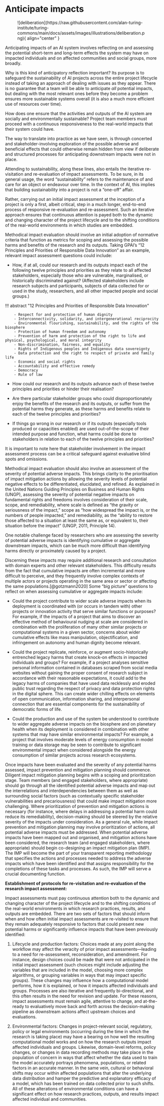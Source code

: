 # Anticipate impacts
<figure markdown>
  ![deliberation](https://raw.githubusercontent.com/alan-turing-institute/turing-commons/main/docs/assets/images/illustrations/deliberation.png){ align="center" }
</figure>

Anticipating impacts of an AI system involves reflecting on and assessing the potential short-term and long-term effects the system may have on impacted individuals and on affected communities and social groups, more broadly.

Why is this kind of anticipatory reflection important? Its purpose is to safeguard the sustainability of AI projects across the entire project lifecycle instead of taking an approach of dealing with issues as they appear. There is no guarantee that a team will be able to anticipate *all* potential impacts, but dealing with the most relevant ones before they become a problem ensures more sustainable systems overall (it is also a much more efficient use of resources over time).

How does one  ensure that the activities and outputs of the AI system are socially and environmentally sustainable? Project team members must proceed with a continuous responsiveness to the real-world impacts that their system could have.

The way to translate into practice as we have seen, is through concerted and stakeholder-involving exploration of the possible adverse and beneficial effects that could otherwise remain hidden from view if deliberate and structured processes for anticipating downstream impacts were not in place. 

Attending to sustainability, along these lines, also entails the iterative re-visitation and re-evaluation of impact assessments. To be sure, in its general usage, the word “sustainability” refers to the maintenance of and care for an object or endeavour over time. In the context of AI, this implies that building sustainability into a project is not a “one-off” affair.

Rather, carrying out an initial impact assessment at the inception of a project is only a first, albeit critical, step in a much longer, end-to-end process of responsive re-evaluation and re-assessment. Such an iterative approach ensures that continuous attention is payed both to the dynamic and changing character of the project lifecycle and to the shifting conditions of the real-world environments in which studies are embedded.

Methodical impact evaluation should involve an initial adoption of normative criteria that function as metrics for scoping and assessing the possible harms and benefits of the research and its outputs. Taking GPAI’s “12 Principles and Priorities of Responsible Data Innovation” as an example, relevant impact assessment questions could include:

- How, if at all, could our research and its outputs impact each of the following twelve principles and priorities as they relate to all affected stakeholders, especially those who are vulnerable, marginalised, or historically discriminated against? (Affected stakeholders include research subjects and participants, subjects of data collected for or used in the study, researchers, and all other impacted people and social groups.) 

!!! abstract "12 Principles and Priorities of Responsible Data Innovation"

        - Respect for and protection of human dignity
        - Interconnectivity, solidarity, and intergenerational reciprocity
        - Environmental flourishing, sustainability, and the rights of the biosphere
        - Protection of human freedom and autonomy
        - Prevention of harm and protection of the right to life and physical, psychological, and moral integrity
        - Non-discrimination, fairness, and equality
        - Rights of Indigenous peoples and Indigenous data sovereignty 
        - Data protection and the right to respect of private and family life
        - Economic and social rights
        - Accountability and effective remedy
        - Democracy
        - Rule of law

- How could our research and its outputs advance each of these twelve principles and priorities or hinder their realisation?

- Are there particular stakeholder groups who could disproportionately enjoy the benefits of the research and its outputs, or suffer from the potential harms they generate, as these harms and benefits relate to each of the twelve principles and priorities?

- If things go wrong in our research or if its outputs (especially tools produced or capacities enabled) are used out-of-the-scope of their intended purpose and function, what harms could be done to stakeholders in relation to each of the twelve principles and priorities?

It is important to note here that stakeholder involvement in the impact assessment process can be a critical safeguard against evaluative blind spots and omissions. 

Methodical impact evaluation should also involve an assessment of the severity of potential adverse impacts. This brings clarity to the prioritisation of impact mitigation actions by allowing the severity levels of potential negative effects to be differentiated, elucidated, and refined. As explained in the United Nations Guiding Principles on Business and Human Rights (UNGP), assessing the severity of potential negative impacts on fundamental rights and freedoms involves consideration of their scale, scope, and remediability, where scale is defined as “the gravity or seriousness of the impact,” scope as “how widespread the impact is, or the numbers of people impacted,” and remediability, as the “ability to restore those affected to a situation at least the same as, or equivalent to, their situation before the impact” (UNGP, 2011, Principle 14).  

One notable challenge faced by researchers who are assessing the severity of potential adverse impacts is identifying cumulative or aggregate downstream impacts, which can be much more difficult than identifying harms directly or proximately caused by a project.

Discerning these impacts may require additional research and consultation with domain experts and other relevant stakeholders. This difficulty results from the fact that cumulative impacts are often incremental and more difficult to perceive, and they frequently involve complex contexts of multiple actors or projects operating in the same area or sector or affecting the same populations.[@gotzmann2020] Some “big picture” questions to reflect on when assessing cumulative or aggregate impacts include:
<!-- (Götzmann et al., 2020) -->

- Could the project contribute to wider scale adverse impacts when its deployment is coordinated with (or occurs in tandem with) other projects or innovation activity that serve similar functions or purposes? For example, if the impacts of a  project that aims to discover an effective method of behavioural nudging at scale are considered in combination with the proliferation of many other similar projects or computational systems in a given sector, concerns about wider cumulative effects like mass manipulation, objectification, and infringement on autonomy and human dignity become relevant.

- Could the project replicate, reinforce, or augment socio-historically entrenched legacy harms that create knock-on effects in impacted individuals and groups? For example, if a project analyses sensitive personal information contained in databases scraped from social media websites without gaining the proper consent of research subject in accordance with their reasonable expectations, it could add to the legacy harms of companies that have used data recklessly and eroded public trust regarding the respect of privacy and data protection rights in the digital sphere. This can create wider chilling effects on elements of open communication, information sharing, and interpersonal connection that are essential components for the sustainability of democratic forms of life.

- Could the production and use of the system be understood to contribute to wider aggregate adverse impacts on the biosphere and on planetary health when its deployment is considered in combination with other systems that may have similar environmental impacts? For example, a project that involves moderate levels of energy consumption in model training or data storage may be seen to contribute to significant environmental impact when considered alongside the energy consumption of similar projects across research ecosystems.

Once impacts have been evaluated and the severity of any potential harms assessed, impact prevention and mitigation planning should commence. Diligent impact mitigation planning begins with a scoping and prioritization stage. Team members (and engaged stakeholders, where appropriate) should go through all the identified potential adverse impacts and map out the interrelations and interdependencies between them as well as surrounding social factors (such as contextually specific stakeholder vulnerabilities and precariousness) that could make impact mitigation more challenging. Where prioritization of prevention and mitigation actions is necessary (for instance, where delays in addressing a potential harm could reduce its remediability), decision-making should be steered by the relative severity of the impacts under consideration. As a general rule, while impact prevention and mitigation planning may involve prioritization of actions, all potential adverse impacts must be addressed. When potential adverse impacts have been mapped out and organised, and mitigation actions have been considered, the research team (and engaged stakeholders, where appropriate) should begin co-designing an impact mitigation plan (IMP). The IMP will become the part of your transparent reporting methodology that specifies the actions and processes needed to address the adverse impacts which have been identified and that assigns responsibility for the completions of these tasks and processes. As such, the IMP will serve a crucial documenting function. 

**Establishment of protocols for re-visitation and re-evaluation of the research impact assessment:**

Impact assessments must pay continuous attention both to the dynamic and changing character of the project lifecycle and to the shifting conditions of the real-world environments in which research practices, results, and outputs are embedded. There are two sets of factors that should inform when and how often initial impact assessments are re-visited to ensure that they remain adequately responsive to factors that could present new potential harms or significantly influence impacts that have been previously identified: 

1.	Lifecycle and production factors: Choices made at any point along the workflow may affect the veracity of prior impact assessments—leading to a need for re-assessment, reconsideration, and amendment. For instance, design choices could be made that were not anticipated in the initial impact assessment (such choices might include adjusting the variables that are included in the model, choosing more complex algorithms, or grouping variables in ways that may impact specific groups). These changes may influence how a computational model performs, how it is explained, or how it impacts affected individuals and groups. Processes are also iterative and frequently bi-directional, and this often results in the need for revision and update. For these reasons, impact assessments must remain agile, attentive to change, and at-the-ready to evaluatively move back and forth across the decision-making pipeline as downstream actions affect upstream choices and evaluations.

2.	Environmental factors: Changes in project-relevant social, regulatory, policy or legal environments (occurring during the time in which the research is taking place) may have a bearing on how well the resulting computational model works and on how the research outputs impact affected individuals and groups. Likewise, domain-level reforms, policy changes, or changes in data recording methods may take place in the population of concern in ways that affect whether the data used to train the model accurately portrays phenomena, populations, or related factors in an accurate manner. In the same vein, cultural or behavioral shifts may occur within affected populations that alter the underlying data distribution and hamper the predictive and explanatory efficacy of a model, which has been trained on data collected prior to such shifts. All of these alterations of environmental conditions can have a significant effect on how research practices, outputs, and results impact affected individual and communities.


<!-- Although the demand to anticipate project impacts is not new for some areas of impact, there has not been a consistent standard for applying impact assessment to AI systems (CITE).  -->
<!-- There is a growing awareness of the importance of anticipatory reflection in terms of the wider social impacts an AI system might have. In academia for example, the NeuroIPS conference introduced a new ethics review protocol that required paper submissions to include an impact statement “discussing the broader impact of their work, including possible societal consequences—both positive and negative” (NeurIPS, 2020) (CITE). -->
<!-- ADD some more info from  -->

<!-- This demand to anticipate research impacts is not new in the modern academy—especially in the biomedical and social sciences, where IRB processes for research involving human subjects have been in place for decades (Abbott and Grady, 2011; Grady 2015). However, the novel human scale, breadth, and reach of CSS research, as well as the new (and often subtler) range of potential harms it poses to impacted individuals, communities, and the biosphere, call into question the adequacy of conventional IRB processes (Metcalf and Crawford, 2016). While the latter have been praised a necessary step forward in protecting the physical, mental, and moral integrity of human research subjects, building public trust in science, and institutionalising needed mechanisms for ethical oversight (Resnik, 2018), critics have also highlighted their unreliability, superficiality, narrowness, and inapplicability to the new set of information hazards posed by the processing of aggregated big data (Prunkl et al., 2021; Raymond, 2019). -->

<!-- A growing awareness of these deficiencies has generated an expanding interest in CSS-adjacent computational disciplines (like machine learning, artificial intelligence, and computational linguistics) to come up with more robust impact assessment regimes and ethics review processes (Hecht et al., 2020; Leins et al., 2020; Nanayakkara, 2021). For instance, in 2020, the NeurIPS conference introduced a new ethics review protocol that required paper submissions to include an impact statement “discussing the broader impact of their work, including possible societal consequences—both positive and negative” (NeurIPS, 2020). Informatively, this protocol was converted into a responsible research practices checklist in 2021 (NeurIPS, 2021) after technically oriented researchers protested that they lacked the training and guidance needed to carry out impact assessments effectively (Ashurst et al., 2021; Johnson, 2020; Prunkl et al., 2021). Though there has been recent progress made, in both AI and CSS research communities, to integrate some form of ethics training into professional development (Ashurst et al., 2020; Salganik and SICSS, nd.) and to articulate guidelines for anticipating ethical impacts (NeurIPS, 2022), there remains a lack of institutionalised instruction, codified guidance, and professional stewardship for research impact assessment processes. As an example, conferences such as ICWSM (2022), ICML (2022), NAACL (2022), and NAAC (2022) each require some form of research impact evaluation and ethical consideration, but aside from directing researchers to relevant professional guidelines and codes of conduct (e.g., from the ACL, ACM, and AAAI), there is scant direction on how to operationalise impact assessment processes (Prunkl et al., 2021). -->

<!-- What is missing from this patchwork of ethics review requirements and guidance is a set of widely accepted procedural mechanisms that would enable and standardise conscientious research impact assessment practices. To fill this gap, recent research into the governance practices needed to create responsible data research environments has called for a coherent, integrated, and holistic approach to impact assessment that includes several interrelated elements (Leslie 2019, 2020; Leslie et al., 2021, 2022b, 2022c, 2022d):  -->
<!-- is this the same in AI projects in general. -->

<!-- As we saw in chapter 3, engaging with stakeholders is a crucial step for anticipating the potential impacts of an AI project. Diligent impact assessment practices should include processes that allows team members to identify and evaluate the salience and contextual characteristics of individuals or groups who may be affected by, or may affect, the research project under consideration (Mitchell et al., 2017; Reed et al., 2005; Schmeer, 1999; Varvasovszky and Brugha, 2000). Stakeholder analysis aims to help researchers understand the relevance of each identified stakeholder to their project and to its use contexts.  It does this by providing a structured way to assess the relative interests, rights, vulnerabilities, and advantages of identified stakeholders as these characteristics may be impacted by, or may impact, the research.  -->

<!-- Three steps are involved in thorough stakeholder analysis. First, researchers should draw on desk-based research, domain expertise, local knowledge, and the lived experience of relevant community members to get a sense of the social environment and human factors that may be affected by, or may affect, the research. This initial exploration should also include positionality reflection to help determine whether the backgrounds of researchers could introduce biases or blind spots into the analysis (elaborated on in the next section). Second, building on this contextual understanding, researchers should identify those individuals and groups who may be significantly impacted by, or may impact, the project, paying close attention to vulnerable and protected groups. Finally, researchers should carry out a stakeholder salience analysis to determine the individuals and groups who are most relevant when considering potential project impacts. This involves assessing the relative interests, rights, vulnerabilities, and advantages of identified stakeholders as these characteristics may be impacted by the project.  -->

<!-- Stakeholder analyses may be carried out in a variety of ways that involve more-or-less stakeholder involvement. This spectrum of options ranges from analyses carried out exclusively by a research team without active community engagement to analyses built around the inclusion of community-led participation and co-design from the earliest stages of stakeholder identification. The degree of stakeholder involvement should vary from project to project based upon a preliminary assessment of the potential risks and hazards of the research, with stakeholder engagement being proportionate to the severity and scale of the potential dangers posed by the project.  -->

<!-- Establishment of clear normative criteria for impact assessment: Effective research impact assessment practices should start from a clear set of ethical values or human rights criteria against which the potential impacts of a project on affected individuals and communities can be evaluated. Such criteria should provide common but non-exclusive point of departure for collective deliberation about the ethical permissibility of the research project under consideration. Adopting common normative criteria from the outset enables reciprocally respectful, sincere, and open discussion about the ethical challenges a research project may face by helping to create a shared vocabulary for informed dialogue and impact assessment. Such a common starting point also facilitates deliberation about how to balance ethical values when they come into tension. -->

<!-- There is, however, a crucial hurdle that must be cleared when establishing which normative criteria to adopt. Amid the undeniable ethical plurality of modern social life, it has become essential to acknowledge the historically relative and contextually situated character of normative criteria per se (Ess, 2006; Lassman, 2011; Madsen and Strong, 2009). This implies that no fixed or universally accepted list of ethical values or fundamental rights and freedoms could pre-reflectively provide such a common starting point. Over the past several decades, research ethicists have, for this reason, taken a more pragmatic and empirically driven position, in proposing basic values, that begins by considering the set of real-world dangers posed by practices of scientific research and by the use of the innovations they yield. Indeed, the principles that have emerged from the two main sources of modern Western research ethics, namely, bioethics and human rights, have found their origins in moral claims that have responded directly to tangible, technologically inflicted harms and atrocities. Whereas the human rights perspective (and its expressions in the founding documents of research ethics, the 1947 Nuremberg Code and the 1964 Helsinki Declaration) has its roots in efforts to redress the well-known technological barbarisms and genocides of the mid-twentieth century, in the case of bioethics, its emergence tracked the public exposure in the 1960s and 1970s of several atrocities of human experimentation—such as the infamous Tuskegee syphilis experiment in the US.   -->

<!-- The responsiveness of the principles of human rights and bioethics to technological harms goes some way to explaining their prominence in contemporary digital ethics. Across all the iterations of the Internet Research Ethics guidelines (IRE 1.0, IRE 2.0, and IRE 3.0), the “Primary Ethical Norms”, which are taken as basic normative criteria (respect for persons, beneficence, and justice), are drawn directly from bioethics (Beauchamp, 2008; franzke et al., 2020). Likewise, in the applied ethics of artificial intelligence and data science, ethics researchers have broadly converged around human rights and bioethical principles that are seen as effectually responding to the real-world problems posed by the use of the AI and data-driven technologies themselves. These hazards include the potential loss of human agency, privacy, and social connection in the wake of expanding automation and datafication, harmful outcomes that may result from the use of poor-quality data or poorly designed systems, and the possibility that entrenched societal dynamics of bias and discrimination will be perpetuated or even augmented by data-driven technologies that tend to reinforce existing social and historical patterns. Accordingly, principles like protecting human dignity, respecting the integrity of private and family life, ensuring solidarity and social connection, supporting human and biospheric wellbeing, and safeguarding equal status, social justice, and the common good have emerged as widely accepted normative criteria (Council of Europe, 2020; High Level Expert Group on AI, 2019; Institute Of Electrical And Electronics Engineers, 2018; Leslie, 2019; Toronto Declaration, 2018; University of Montreal, 2017). -->

<!-- While these ethical values provide a solid basis for research impact assessment in CSS, there is another valence of ethical plurality that must be confronted. From a more interculturally oriented perspective, researchers must acknowledge that the exclusion of non-Western ethical frameworks from the dominant discourses that have shaped the ethics and governance of digital technologies and computational research up to the present reflects deeper legacies of coloniality and Western cultural hegemony that are in need of redress (de Sousa Santos, 2018 Medina, 2012; Quijano, 2007).  On this view, given the planetary stretch of CSS research, its research ethics must confront the way that such legacies have created an unsustainable homogeneity of ethical values in digital ethics. Resistance to the prevailing the monoculture of Western-centric morality will allow CSS research ethics to become sufficiently responsive to the condition of cultural and ethical pluralism that typifies the modern, interconnected global society both between nation-states and regions and within them (Aggarwal, 2020; franzke et al., 2020; Leslie et al., 2022a).   -->

<!-- Any normative criteria that form the basis for research impact assessment must thus be inclusive of the diverse cultural self-understandings and lived experience of all those who may be affected whether or not their value standpoints lie within predominant Western sociocultural sensibilities (Birhane, 2021; Mhlambi, 2020). To meet such a need for an ethically pluralistic and normatively inclusive approach to CSS research ethics, the establishment of clear normative criteria for impact assessment must reflect and foster non-Western visions of ethical life—visions that often depart from the predominant individualistic ethos of Anglo-European framings and instead embrace a more relational, biocentric, and community-based view of moral action and interaction (such as seen, for instance, in the Ubuntu affirmation of moral personhood through social relationality or in the Abya Yala Indigenous prioritization of living well, sumac kawsay, and the care for Mother Earth, Pachamama, in South America) (Eze, 2008; Gyekye, 1992; Huanacuni 2010; Kalumba, 2020; Mbiti, 1970; Menkiti, 1984; Walsh 2015, 2018). Attempts to actualise this broadened scope of normative criteria for assessment of the impacts of computational research and innovation have been recently made in UNESCO’s “Recommendation on the ethics of artificial intelligence”, which has been adopted by its 193 member states, and in the “12 Principles and Priorities of Responsible Data Innovation” proposed as part of the Global Partnership on AI’s (GPAI’s)  2021-2022 Advancing Data Justice Research and Practice project (include here as Annex 1). -->

<!-- Methodical evaluation of potential impacts and impact mitigation planning: The actual research impact assessment process provides an opportunity for research teams (and engaged stakeholders, where deemed appropriate) to produce detailed evaluations of the potential and actual impacts that the project may have, to contextualize and corroborate potential harms and benefits, to make possible the collaborative assessment of the severity of potential adverse impacts identified, and to facilitate the co-design of an impact mitigation plan. -->
<!--  -->
<!-- Methodical impact evaluation should involve an initial adoption of normative criteria that function as metrics for scoping and assessing the possible harms and benefits of the research and its outputs.  -->

<!-- Let't take GPAI's "12 Principles and Priorities of Responsible Data Innovation” as an example. -->


<!-- Relevant impact assessment questions could include: -->

<!-- - How, if at all, could our research and its outputs impact each of the following twelve principles and priorities as they relate to all affected stakeholders, especially those who are vulnerable, marginalised, or historically discriminated against? (Affected stakeholders include research subjects and participants, subjects of data collected for or used in the study, researchers, and all other impacted people and social groups.)  -->


<!-- - How could the project advance each of these twelve principles and priorities or hinder their realisation? -->

<!-- - Are there particular stakeholder groups who could disproportionately enjoy the benefits of the project, or suffer from the potential harms it generates, as these harms and benefits relate to each of the twelve principles and priorities? -->

<!-- - If things go wrong in the project (especially tools produced or capacities enabled) are used out-of-the-scope of their intended purpose and function, what harms could be done to stakeholders in relation to each of the twelve principles and priorities? -->

<!-- It is important to note here that stakeholder involvement in the research impact assessment process can be a critical safeguard against evaluative blind spots and omissions. Impacted individuals and social groups are often in a better position to identify salient impacts, and the inclusion of affected people in impact evaluation processes enables research teams to appropriately contextualize and corroborate the potential harms and benefits they discern in dialogue with people whose positionality and lived experience well situates them to reflectively anticipate possible hazards and advantages. -->

<!-- Methodical impact evaluation should also involve an assessment of the severity of potential adverse impacts. This brings clarity to the prioritisation of impact mitigation actions by allowing the severity levels of potential negative effects to be differentiated, elucidated, and refined. As explained in the United Nations Guiding Principles on Business and Human Rights (UNGP), assessing the severity of potential negative impacts on fundamental rights and freedoms involves consideration of their scale, scope, and remediability, where scale is defined as “the gravity or seriousness of the impact,” scope as “how widespread the impact is, or the numbers of people impacted,” and remediability, as the “ability to restore those affected to a situation at least the same as, or equivalent to, their situation before the impact” (UNGP, 2011, Principle 14).   -->

<!-- One notable challenge faced by researchers who are assessing the severity of potential adverse impacts is identifying cumulative or aggregate impacts of the research and its outputs on stakeholders (and their progeny) that could expand their effects beyond the scope of impact identified for those individuals and communities who are directed affected. Identifying cumulative or aggregate downstream impacts can be much more difficult than identifying harms directly or proximately caused by a research project and its outputs, and discerning these impacts may require additional research and consultation with domain experts and other relevant stakeholders. This difficulty results from the fact that cumulative impacts are often incremental and more difficult to perceive, and they frequently involve complex contexts of multiple actors or research projects operating in the same area or sector or affecting the same populations (Götzmann et al., 2020). Some “big picture” questions to reflect on when assessing cumulative or aggregate impacts include: -->

<!-- Could the research and its outputs contribute to wider scale adverse impacts when its deployment is coordinated with (or occurs in tandem with) other research projects or innovation activity that serve similar functions or purposes? For example, if the impacts of a CSS project that aims to discover an effective method of behavioural nudging at scale are considered in combination with the proliferation of many other similar projects or computational systems in a given sector, concerns about wider cumulative effects like mass manipulation, objectification, and infringement on autonomy and human dignity become relevant. -->

<!-- Could the research and its outputs replicate, reinforce, or augment socio-historically entrenched legacy harms that create knock-on effects in impacted individuals and groups? For example, if a CSS project analyses sensitive personal information contained in databases scraped from social media websites without gaining the proper consent of research subject in accordance with their reasonable expectations, it could add to the legacy harms of companies that have used data recklessly and eroded public trust regarding the respect of privacy and data protection rights in the digital sphere. This can create wider chilling effects on elements of open communication, information sharing, and interpersonal connection that are essential components for the sustainability of democratic forms of life. -->

<!-- Could the production and use of the system be understood to contribute to wider aggregate adverse impacts on the biosphere and on planetary health when its deployment is considered in combination with other systems that may have similar environmental impacts? For example, a CSS project that involves moderate levels of energy consumption in model training or data storage may be seen to contribute to significant environmental impact when considered alongside the energy consumption of similar projects across research ecosystems. -->

<!-- Once impacts have been evaluated and the severity of any potential harms assessed, impact prevention and mitigation planning should commence. Diligent impact mitigation planning begins with a scoping and prioritization stage. Research team members (and engaged stakeholders, where appropriate) should go through all the identified potential adverse impacts and map out the interrelations and interdependencies between them as well as surrounding social factors (such as contextually specific stakeholder vulnerabilities and precariousness) that could make impact mitigation more challenging. Where prioritization of prevention and mitigation actions is necessary (for instance, where delays in addressing a potential harm could reduce its remediability), decision-making should be steered by the relative severity of the impacts under consideration. As a general rule, while impact prevention and mitigation planning may involve prioritization of actions, all potential adverse impacts must be addressed. When potential adverse impacts have been mapped out and organised, and mitigation actions have been considered, the research team (and engaged stakeholders, where appropriate) should begin co-designing an impact mitigation plan (IMP). The IMP will become the part of your transparent reporting methodology that specifies the actions and processes needed to address the adverse impacts which have been identified and that assigns responsibility for the completions of these tasks and processes. As such, the IMP will serve a crucial documenting function.  -->

<!-- Establishment of protocols for re-visitation and re-evaluation of the research impact assessment: Research impact assessments must pay continuous attention both to the dynamic and changing character of the research lifecycles and to the shifting conditions of the real-world environments in which research practices, results, and outputs are embedded. There are two sets of factors that should inform when and how often initial research impact assessments are re-visited to ensure that they remain adequately responsive to factors that could present new potential harms or significantly influence impacts that have been previously identified:  -->

<!-- 1.	Research workflow and production factors: Choices made at any point along the research workflow may affect the veracity of prior impact assessments—leading to a need for re-assessment, reconsideration, and amendment. For instance, research design choices could be made that were not anticipated in the initial impact assessment (such choices might include adjusting the variables that are included in the model, choosing more complex algorithms, or grouping variables in ways that may impact specific groups). These changes may influence how a computational model performs, how it is explained, or how it impacts affected individuals and groups. Research processes are also iterative and frequently bi-directional, and this often results in the need for revision and update. For these reasons, research impact assessments must remain agile, attentive to change, and at-the-ready to evaluatively move back and forth across the decision-making pipeline as downstream actions affect upstream choices and evaluations. -->

<!-- 2.	Environmental factors: Changes in project-relevant social, regulatory, policy or legal environments (occurring during the time in which the research is taking place) may have a bearing on how well the resulting computational model works and on how the research outputs impact affected individuals and groups. Likewise, domain-level reforms, policy changes, or changes in data recording methods may take place in the population of concern in ways that affect whether the data used to train the model accurately portrays phenomena, populations, or related factors in an accurate manner. In the same vein, cultural or behavioral shifts may occur within affected populations that alter the underlying data distribution and hamper the predictive and explanatory efficacy of a model, which has been trained on data collected prior to such shifts. All of these alterations of environmental conditions can have a significant effect on how research practices, outputs, and results impact affected individual and communities. -->
